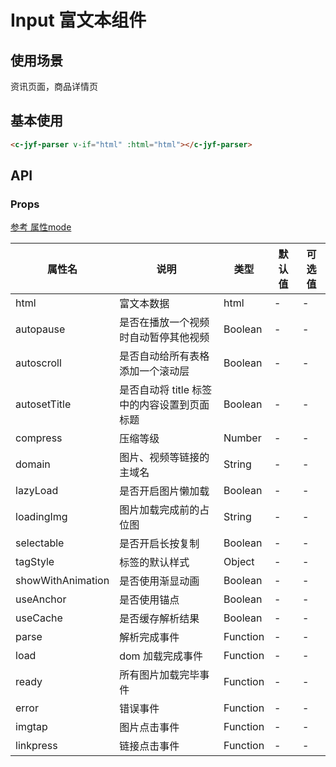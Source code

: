# Input 富文本组件
## 使用场景
资讯页面，商品详情页

## 基本使用

```html
<c-jyf-parser v-if="html" :html="html"></c-jyf-parser>
```


## API
### Props
 [参考 属性mode](https://github.com/jin-yufeng/Parser)
 
属性名 | 说明 | 类型 | 默认值 | 可选值
-|-|-|-|-
html | 富文本数据 | html | - | -
autopause | 是否在播放一个视频时自动暂停其他视频 | Boolean | - | -
autoscroll | 是否自动给所有表格添加一个滚动层 | Boolean | - | -
autosetTitle | 是否自动将 title 标签中的内容设置到页面标题 | Boolean | - | -
compress | 压缩等级 |Number | - | -
domain | 图片、视频等链接的主域名 | String | - | -
lazyLoad | 是否开启图片懒加载 | Boolean | - | -
loadingImg | 图片加载完成前的占位图 | String | - | -
selectable | 是否开启长按复制 | Boolean | - | - 
tagStyle | 标签的默认样式 | Object | - | -
showWithAnimation | 是否使用渐显动画 | Boolean | - | -
useAnchor | 是否使用锚点 | Boolean | - | -
useCache | 是否缓存解析结果 | Boolean | - | -
parse | 解析完成事件 | Function | - | -
load | dom 加载完成事件 | Function | - | -
ready | 所有图片加载完毕事件 | Function | - | -
error | 错误事件 | Function | - | -
imgtap | 图片点击事件 | Function | - | -
linkpress | 链接点击事件 | Function | - | -
	 
	 
